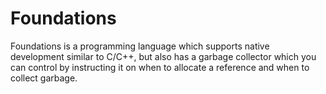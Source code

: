 # Foundations

Foundations is a programming language which supports native development similar to C/C++, 
but also has a garbage collector which you can control by instructing it on when to allocate
a reference and when to collect garbage.
